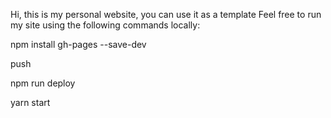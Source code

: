 Hi, this is my personal website, you can use it as a template
Feel free to run my site using the following commands locally:

npm install gh-pages --save-dev

push

npm run deploy

yarn start